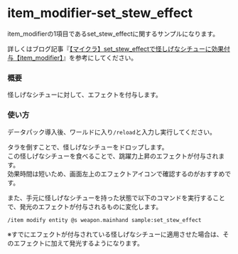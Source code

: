 # item_modifier-set_stew_effect
item_modifierの1項目であるset_stew_effectに関するサンプルになります。

詳しくはブログ記事『[【マイクラ】set_stew_effectで怪しげなシチューに効果付与【item_modifier】](https://natsumake.com/item_modifier-set_stew_effect/)』を参考にしてください。

<h3>概要</h3>
怪しげなシチューに対して、エフェクトを付与します。

<h3>使い方</h3>

データパック導入後、ワールドに入り```/reload```と入力し実行してください。

タラを倒すことで、怪しげなシチューをドロップします。<br>
この怪しげなシチューを食べることで、跳躍力上昇のエフェクトが付与されます。<br>
効果時間は短いため、画面左上のエフェクトアイコンで確認するのがおすすめです。

また、手元に怪しげなシチューを持った状態で以下のコマンドを実行することで、発光のエフェクトが付与されるものに変化します。

```copy
/item modify entity @s weapon.mainhand sample:set_stew_effect
```

※すでにエフェクトが付与されている怪しげなシチューに適用させた場合は、そのエフェクトに加えて発光するようになります。

